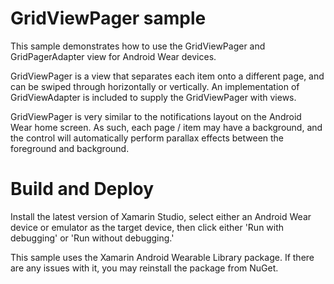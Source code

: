 GridViewPager sample
====================
This sample demonstrates how to use the GridViewPager and GridPagerAdapter view for Android Wear devices. 

GridViewPager is a view that separates each item onto a different page, and can be swiped through horizontally or vertically. An implementation of GridViewAdapter is included to supply the GridViewPager with views.

GridViewPager is very similar to the notifications layout on the Android Wear home screen. As such, each page / item may have a background, and the control will automatically perform parallax effects between the foreground and background.

Build and Deploy
================
Install the latest version of Xamarin Studio, select either an Android Wear device or emulator as the target device, then click either 'Run with debugging' or 'Run without debugging.'

This sample uses the Xamarin Android Wearable Library package. If there are any issues with it, you may reinstall the package from NuGet.